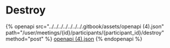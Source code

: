 # Destroy

{% openapi src="../../../../../../../.gitbook/assets/openapi (4).json" path="/user/meetings/{id}/participants/{participant_id}/destroy" method="post" %}
[openapi (4).json](<../../../../../../../.gitbook/assets/openapi (4).json>)
{% endopenapi %}

